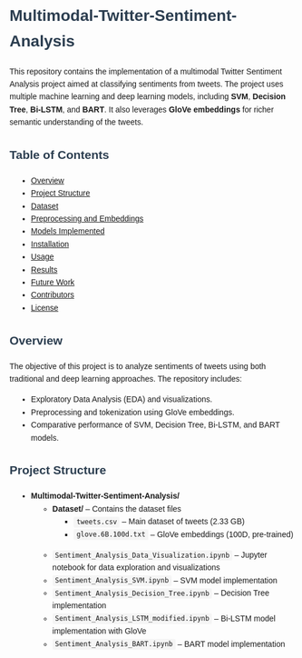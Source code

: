 <!DOCTYPE html>
<html lang="en">
<head>
  <meta charset="UTF-8">
  <meta name="viewport" content="width=device-width, initial-scale=1.0">
  <title>Multimodal-Twitter-Sentiment-Analysis</title>
  <style>
    body { font-family: Arial, sans-serif; line-height: 1.6; }
    h1, h2 { color: #2C3E50; }
    ul { margin: 0 0 1em 1em; }
    code { background-color: #f5f5f5; padding: 0.2em 0.4em; border-radius: 3px; }
  </style>
</head>
<body>

<h1>Multimodal-Twitter-Sentiment-Analysis</h1>

<p>This repository contains the implementation of a multimodal Twitter Sentiment Analysis project aimed at classifying sentiments from tweets. The project uses multiple machine learning and deep learning models, including <strong>SVM</strong>, <strong>Decision Tree</strong>, <strong>Bi-LSTM</strong>, and <strong>BART</strong>. It also leverages <strong>GloVe embeddings</strong> for richer semantic understanding of the tweets.</p>

<h2>Table of Contents</h2>
<ul>
  <li><a href="#overview">Overview</a></li>
  <li><a href="#project-structure">Project Structure</a></li>
  <li><a href="#dataset">Dataset</a></li>
  <li><a href="#preprocessing-and-embeddings">Preprocessing and Embeddings</a></li>
  <li><a href="#models-implemented">Models Implemented</a></li>
  <li><a href="#installation">Installation</a></li>
  <li><a href="#usage">Usage</a></li>
  <li><a href="#results">Results</a></li>
  <li><a href="#future-work">Future Work</a></li>
  <li><a href="#contributors">Contributors</a></li>
  <li><a href="#license">License</a></li>
</ul>

<h2 id="overview">Overview</h2>
<p>The objective of this project is to analyze sentiments of tweets using both traditional and deep learning approaches. The repository includes:</p>
<ul>
  <li>Exploratory Data Analysis (EDA) and visualizations.</li>
  <li>Preprocessing and tokenization using GloVe embeddings.</li>
  <li>Comparative performance of SVM, Decision Tree, Bi-LSTM, and BART models.</li>
</ul>

<h2 id="project-structure">Project Structure</h2>
<ul>
  <li><strong>Multimodal-Twitter-Sentiment-Analysis/</strong>
    <ul>
      <li><strong>Dataset/</strong> – Contains the dataset files
        <ul>
          <li><code>tweets.csv</code> – Main dataset of tweets (2.33 GB)</li>
          <li><code>glove.6B.100d.txt</code> – GloVe embeddings (100D, pre-trained)</li>
        </ul>
      </li>
      <li><code>Sentiment_Analysis_Data_Visualization.ipynb</code> – Jupyter notebook for data exploration and visualizations</li>
      <li><code>Sentiment_Analysis_SVM.ipynb</code> – SVM model implementation</li>
      <li><code>Sentiment_Analysis_Decision_Tree.ipynb</code> – Decision Tree implementation</li>
      <li><code>Sentiment_Analysis_LSTM_modified.ipynb</code> – Bi-LSTM model implementation with GloVe</li>
      <li><code>Sentiment_Analysis_BART.ipynb</code> – BART model implementation</li>
    </ul>
  </li>
</ul>

